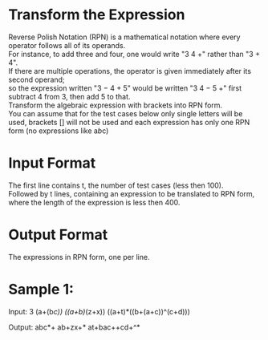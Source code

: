# Transform the Expression

Reverse Polish Notation (RPN) is a mathematical notation where every operator follows all of its operands.  
For instance, to add three and four, one would write "3 4 +" rather than "3 + 4".  
If there are multiple operations, the operator is given immediately after its second operand;  
so the expression written "3 − 4 + 5" would be written "3 4 − 5 +" first subtract 4 from 3, then add 5 to that.  
Transform the algebraic expression with brackets into RPN form.  
You can assume that for the test cases below only single letters will be used, brackets [] will not be used and each  expression has only one RPN form (no expressions like a*b*c)

# Input Format
The first line contains t, the number of test cases (less then 100).  
Followed by t lines, containing an expression to be translated to RPN form, where the length of the expression is less then 400.  

# Output Format
The expressions in RPN form, one per line.  

# Sample 1:
Input:
3
(a+(b*c))
((a+b)*(z+x))
((a+t)*((b+(a+c))^(c+d)))

Output:
abc*+
ab+zx+*
at+bac++cd+^*